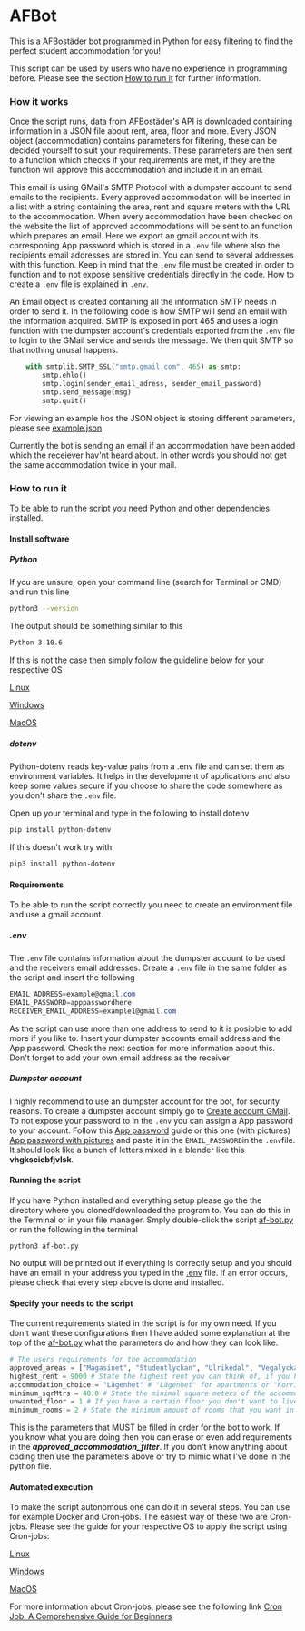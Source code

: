 # AFBot

This is a AFBostäder bot programmed in Python for easy filtering to find the perfect student accommodation for you!

This script can be used by users who have no experience in programming before. Please see the section [How to run it](#how-to-run-it) for further information.


### How it works

Once the script runs, data from AFBostäder's API is downloaded containing information in a JSON file about rent, area, floor and more.
Every JSON object (accommodation) contains parameters for filtering, these can be decided yourself to suit your requirements. These parameters are then sent to a function which checks if your requirements are met, if they are the function will approve this accommodation and include it in an email.

This email is using GMail's SMTP Protocol with a dumpster account to send emails to the recipients. Every approved accommodation will be inserted in a list with a string containing the area, rent and square meters with the URL to the accommodation. When every accommodation have been checked on the website the list of approved accommodations will be sent to an function which prepares an email. Here we export an gmail account with its corresponing App password which is stored in a ```.env``` file where also the recipients email addresses are stored in. You can send to several addresses with this function. Keep in mind that the ```.env``` file must be created in order to function and to not expose sensitive credentials directly in the code. How to create a ```.env``` file is explained in ```.env```. 

An Email object is created containing all the information SMTP needs in order to send it. In the following code is how SMTP will send an email with the information acquired. SMTP is exposed in port 465 and uses a login function with the dumpster account's credentials exported from the ```.env``` file to login to the GMail service and sends the message. We then quit SMTP so that nothing unusal happens.

```python
    with smtplib.SMTP_SSL("smtp.gmail.com", 465) as smtp:
        smtp.ehlo()
        smtp.login(sender_email_adress, sender_email_password)
        smtp.send_message(msg)
        smtp.quit()
```

For viewing an example hos the JSON object is storing different parameters, please see [example.json](example.json).

Currently the bot is sending an email if an accommodation have been added which the receiever hav'nt heard about. In other words you should not get the same accommodation twice in your mail.


### How to run it

To be able to run the script you need Python and other dependencies installed.

#### Install software
##### Python
If you are unsure, open your command line (search for Terminal or CMD) and run this line
```bash
python3 --version
```
The output should be something similar to this
```bash
Python 3.10.6
```
If this is not the case then simply follow the guideline below for your respective OS

[Linux](https://docs.python-guide.org/starting/install3/linux/)

[Windows](https://www.digitalocean.com/community/tutorials/install-python-windows-10    )

[MacOS](https://www.dataquest.io/blog/installing-python-on-mac/)


##### dotenv

Python-dotenv reads key-value pairs from a .env file and can set them as environment variables. It helps in the development of applications and also keep some values secure if you choose to share the code somewhere as you don't share the ```.env``` file.

Open up your terminal and type in the following to install dotenv
```bash
pip install python-dotenv
```
If this doesn't work try with
```bash
pip3 install python-dotenv
```


#### Requirements
To be able to run the script correctly you need to create an environment file and use a gmail account.

##### .env
The ```.env``` file contains information about the dumpster account to be used and the receivers email addresses. Create a ```.env``` file in the same folder as the script and insert the following

```c#
EMAIL_ADDRESS=example@gmail.com
EMAIL_PASSWORD=apppasswordhere
RECEIVER_EMAIL_ADDRESS=example1@gmail.com
```

As the script can use more than one address to send to it is posibble to add more if you like to. Insert your dumpster accounts email address and the App password. Check the next section for more information about this. Don't forget to add your own email address as the receiver

##### Dumpster account
I highly recommend to use an dumpster account for the bot, for security reasons. To create a dumpster account simply go to [Create account GMail](https://support.google.com/mail/answer/56256?hl=en). To not expose your password to in the ```.env``` you can assign a App password to your account. Follow this [App password](https://support.google.com/mail/answer/185833?hl=en-GB) guide or this one (with pictures) [App password with pictures](https://devanswers.co/create-application-specific-password-gmail/) and paste it in the ```ÈMAIL_PASSWORD```in the ```.env```file.  It should look like a bunch of letters mixed in a blender like this **vhgksciebfjvlsk**. 

#### Running the script

If you have Python installed and everything setup please go the the directory where you cloned/downloaded the program to. You can do this in the Terminal or in your file manager.
Smply double-click the script [af-bot.py](af-bot.py) or run the following in the terminal
```
python3 af-bot.py
```
No output will be printed out if everything is correctly setup and you should have an email in your address you typed in the [.env](#.env) file. If an error occurs, please check that every step above is done and installed.


#### Specify your needs to the script

The current requirements stated in the script is for my own need. If you don't want these configurations then I have added some explanation at the top of the [af-bot.py](af-bot.py) what the parameters do and how they can look like. 

```python
# The users requirements for the accommodation
approved_areas = ["Magasinet", "Studentlyckan", "Ulrikedal", "Vegalyckan"] # The areas to choose from is stated here https://www.afbostader.se/lediga-bostader/bostadsomraden/, just type the name with "" and separate each name with a ,
highest_rent = 9000 # State the highest rent you can think of, if you have no upper limit then type in a very high number
accommodation_choice = "Lägenhet" # "Lägenhet" for apartments or "Korridorrum" for corridor rooms
minimum_sqrMtrs = 40.0 # State the minimal square meters of the accommodation, if size isn't a problm just type in a very low number
unwanted_floor = 1 # If you have a certain floor you don't want to live in type this in, only works for one floor
minimum_rooms = 2 # State the minimum amount of rooms that you want in the accommodation, only applicable for "Lägenhet"
```

This is the parameters that MUST be filled in order for the bot to work. If you know what you are doing then you can erase or even add requirements in the ***approved_accommodation_filter***. If you don't know anything about coding then use the parameters above or try to mimic what I've done in the python file.


#### Automated execution

To make the script autonomous one can do it in several steps. You can use for example Docker and Cron-jobs.
The easiest way of these two are Cron-jobs. Please see the guide for your respective OS to apply the script using Cron-jobs:

[Linux](https://www.freecodecamp.org/news/cron-jobs-in-linux/)

[Windows](https://active-directory-wp.com/docs/Usage/How_to_add_a_cron_job_on_Windows/index.html)

[MacOS](https://anvilproject.org/guides/content/creating-links)

For more information about Cron-jobs, please see the following link [Cron Job: A Comprehensive Guide for Beginners](https://www.hostinger.com/tutorials/cron-job)
